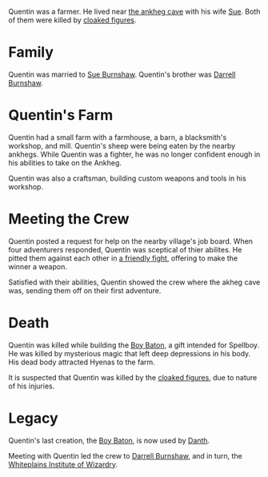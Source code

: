 <!-- TITLE: Quentin Burnshaw -->
<!-- SUBTITLE: A Simple Farmer -->

Quentin was a farmer. He lived near [the ankheg cave](http://spellboyorig.in/the-ankheg-cave) with his wife [Sue](http://spellboyorig.in/sue-burnshaw). Both of them were killed by [cloaked figures](http://spellboyorig.in/cloaked-figures).
# Family
Quentin was married to [Sue Burnshaw](http://spellboyorig.in/sue-burnshaw). Quentin's brother was [Darrell Burnshaw](http://spellboyorig.in/darrell-burnshaw).
# Quentin's Farm
Quentin had a small farm with a farmhouse, a barn, a blacksmith's workshop, and mill. Quentin's sheep were being eaten by the nearby ankhegs. While Quentin was a fighter, he was no longer confident enough in his abilities to take on the Ankheg.

Quentin was also a craftsman, building custom weapons and tools in his workshop.
# Meeting the Crew
Quentin posted a request for help on the nearby village's job board. When four adventurers responded, Quentin was sceptical of thier abilites. He pitted them against each other in [a friendly fight](http://spellboyorig.in/session-1-introductions), offering to make the winner a weapon.

Satisfied with their abilities, Quentin showed the crew where the akheg cave was, sending them off on their first adventure.
# Death
Quentin was killed while building the [Boy Baton](http://spellboyorig.in/the-boy-baton), a gift intended for Spellboy. He was killed by mysterious magic that left deep depressions in his body. His dead body attracted Hyenas to the farm.

It is suspected that Quentin was killed by the [cloaked figures](http://spellboyorig.in/cloaked-figures), due to nature of his injuries.
# Legacy
Quentin's last creation, the [Boy Baton](http://spellboyorig.in/the-boy-baton), is now used by [Danth](http://spellboyorig.in/danth-goldentoe).

Meeting with Quentin led the crew to [Darrell Burnshaw](http://spellboyorig.in/darrell-burnshaw), and in turn, the [Whiteplains Institute of Wizardry](http://spellboyorig.in/whiteplains-institute-of-wizardry).